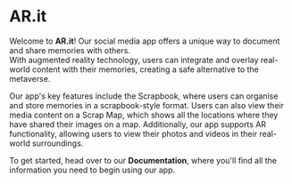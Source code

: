 # AR.it

Welcome to **AR.it**! Our social media app offers a unique way to document and share memories with others.<br>
With augmented reality technology, users can integrate and overlay real-world content with their memories, creating a safe alternative to the metaverse.

Our app's key features include the Scrapbook, where users can organise and store memories in a scrapbook-style format. Users can also view their media content on a Scrap Map, which shows all the locations where they have shared their images on a map. Additionally, our app supports AR functionality, allowing users to view their photos and videos in their real-world surroundings.

To get started, head over to our **Documentation**, where you'll find all the information you need to begin using our app.